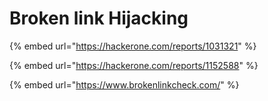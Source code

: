 # Broken link Hijacking

{% embed url="https://hackerone.com/reports/1031321" %}

{% embed url="https://hackerone.com/reports/1152588" %}

{% embed url="https://www.brokenlinkcheck.com/" %}





